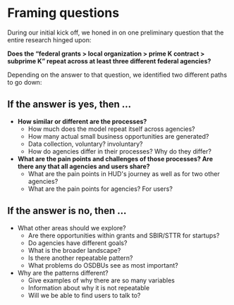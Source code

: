 # Framing questions

During our initial kick off, we honed in on one preliminary question that the entire research hinged upon: 

**Does the “federal grants > local organization > prime K contract > subprime K” repeat across at least three different federal agencies?**

Depending on the answer to that question, we identified two different paths to go down: 

## If the answer is yes, then … 
- **How similar or different are the processes?**
	- How much does the model repeat itself across agencies? 
	- How many actual small business opportunities are generated? 
	- Data collection, voluntary? involuntary? 
	- How do agencies differ in their processes? Why do they differ? 
- **What are the pain points and challenges of those processes? Are there any that all agencies and users share?** 
	- What are the pain points in HUD's journey as well as for two other agencies? 
	- What are the pain points for agencies? For users? 
## If the answer is no, then … 
- What other areas should we explore? 
	- Are there opportunities within grants and SBIR/STTR for startups?
	- Do agencies have different goals? 
	- What is the broader landscape? 
	- Is there another repeatable pattern? 
	- What problems do OSDBUs see as most important? 
- Why are the patterns different?
	- Give examples of why there are so many variables
	- Information about why it is not repeatable 
	- Will we be able to find users to talk to? 
